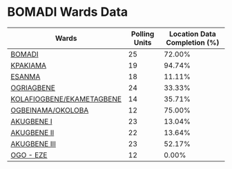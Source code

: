 
# BOMADI Wards Data

| Wards | Polling Units | Location Data Completion (%) |
| ---- | ----- | ------- |
| [BOMADI](./wards/2185-bomadi) | 25 | 72.00% |
| [KPAKIAMA](./wards/2186-kpakiama) | 19 | 94.74% |
| [ESANMA](./wards/2187-esanma) | 18 | 11.11% |
| [OGRIAGBENE](./wards/2188-ogriagbene) | 24 | 33.33% |
| [KOLAFIOGBENE/EKAMETAGBENE](./wards/2189-kolafiogbene/ekametagbene) | 14 | 35.71% |
| [OGBEINAMA/OKOLOBA](./wards/2190-ogbeinama/okoloba) | 12 | 75.00% |
| [AKUGBENE  I](./wards/2191-akugbene-i) | 23 | 13.04% |
| [AKUGBENE  II](./wards/2192-akugbene-ii) | 22 | 13.64% |
| [AKUGBENE  III](./wards/2193-akugbene-iii) | 23 | 52.17% |
| [OGO - EZE](./wards/2194-ogo-eze) | 12 | 0.00% |




